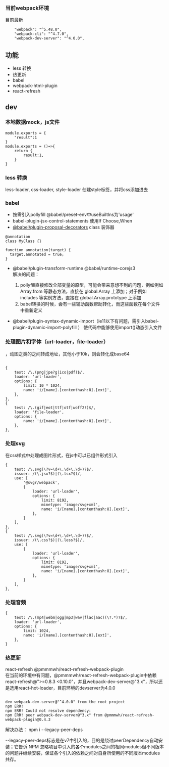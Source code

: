 
### 当前webpack环境
目前最新
``` 
    "webpack": "^5.48.0",
    "webpack-cli": "^4.7.0",
    "webpack-dev-server": "^4.0.0",
```

## 功能
- less 转换
- 热更新
- babel
- webpack-html-plugin
- react-refresh
## dev 
### 本地数据mock，js文件
```
module.exports = {
    "result":1
}
module.exports = ()=>{
    return {
        result:1,
    }
}
```
### less 转换
 less-loader, css-loader, style-loader 创建style标签，并将css添加进去
### babel 
- 按需引入pollyfill @babel/preset-env中useBuiltIns为'usage'
- babel-plugin-jsx-control-statements 使用If Choose,When 
- [@babel/plugin-proposal-decorators](https://babeljs.io/docs/en/babel-plugin-proposal-decorators#docsNav) class 装饰器

```
@annotation
class MyClass {}

function annotation(target) {
  target.annotated = true;
}
```
 
-  @babel/plugin-transform-runtime @babel/runtime-corejs3  
    解决的问题：  
    1. pollyfill直接修改全部变量的原型，可能会带来意想不到的问题，例如例如 Array.from 等静态方法，直接在 global.Array 上添加；对于例如 includes 等实例方法，直接在 global.Array.prototype 上添加
    2. babel转换的时候，会有一些辅助函数帮助转化，而这些函数在每个文件中重新定义

- @babel/plugin-syntax-dynamic-import（ie11以下有问题，需引入babel-plugin-dynamic-import-polyfill ）
 使代码中能够使用import()动态引入文件

 ###  处理图片和字体（url-loader，file-loader）
，动图之类的之间转成地址，其他小于10k，则会转化成base64
```

{
    test: /\.(png|jpe?g|ico|pdf)$/,
    loader: 'url-loader',
    options: {
        limit: 10 * 1024,
        name: 'i/[name].[contenthash:8].[ext]',
    },
},
{
    test: /\.(gif|eot|ttf|otf|woff2?)$/,
    loader: 'file-loader',
    options: {
        name: 'i/[name].[contenthash:8].[ext]',
    },
},
```
### 处理svg
在css样式中处理成图片形式，在js中可以已组件形式引入
```
{
    test: /\.svg(\?v=\d+\.\d+\.\d+)?$/,
    issuer: /(\.jsx?$)|(\.tsx?$)/,
    use: [
        '@svgr/webpack',
        {
            loader: 'url-loader',
            options: {
                limit: 8192,
                minetype: 'image/svg+xml',
                name: 'i/[name].[contenthash:8].[ext]',
            },
        }
    ],
},
{
    test: /\.svg(\?v=\d+\.\d+\.\d+)?$/,
    issuer: /(\.css?$)|(\.less?$)/,
    use: [
        {
            loader: 'url-loader',
            options: {
                limit: 8192,
                minetype: 'image/svg+xml',
                name: 'i/[name].[contenthash:8].[ext]',
            },
        }
    ],
},
```
### 处理音频
```
{
    test: /\.(mp4|webm|ogg|mp3|wav|flac|aac)(\?.*)?$/,
    loader: 'url-loader',
    options: {
        limit: 1024,
        name: 'i/[name].[contenthash:8].[ext]',
    },
}

```

### 热更新
react-refresh @pmmmwh/react-refresh-webpack-plugin   
在当前的环境中有问题，@pmmmwh/react-refresh-webpack-plugin中依赖react-refresh@">=0.8.3 <0.10.0"，并且webpack-dev-server@"3.x"，所以还是选用react-hot-loader，目前环境的devserver为4.0.0
```

dev webpack-dev-server@"^4.0.0" from the root project
npm ERR! 
npm ERR! Could not resolve dependency:
npm ERR! peer webpack-dev-server@"3.x" from @pmmmwh/react-refresh-webpack-plugin@0.4.3
```
解决办法： npm i --legacy-peer-deps 

--legacy-peer-deps标志是在v7中引入的，目的是绕过peerDependency自动安装；它告诉 NPM 忽略项目中引入的各个modules之间的相同modules但不同版本的问题并继续安装，保证各个引入的依赖之间对自身所使用的不同版本modules共存。
